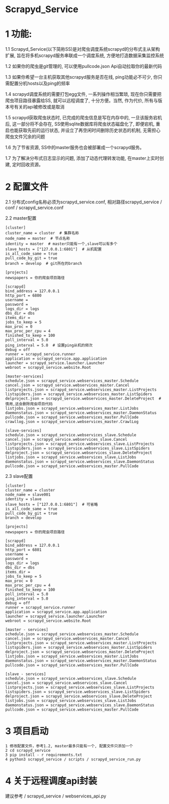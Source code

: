 # Scrapyd_Service

# 1 功能:
1.1 Scrapyd_Service(以下简称SS)是对爬虫调度系统scrapyd的分布式主从架构扩展, 旨在将多机scrapyd服务串联成一个调度系统, 方便地打造数据采集监控系统

1.2 如果你的爬虫是git管理的, 可以使用pullcode.json Api自动拉取你的最新代码

1.3 如果你希望一台主机获取其他scrapyd服务是否在线, ping功能必不可少, 你只需配置分机hosts以及ping的频率

1.4 scrapyd调度系统的需要打包egg文件, 一系列操作相当繁琐, 现在你只需要把爬虫项目路径暴露给SS, 就可以远程调度了, 十分方便。当然, 作为代价, 所有与版本号有关的api被修改或是取消

1.5 scrapyd获取爬虫状态时, 已完成的爬虫信息是写在内存中的, 一旦该服务宕机后, 这一部分将不会存在, SS使用sqlite数据库将爬虫状态磁盘化了, 即便宕机, 重启也能获取先前的运行状态, 并设立了再空闲时间删除历史状态的机制, 无需担心爬虫文件冗余的问题

1.6 为了节省资源, SS中的master服务也会被部署成一个scrapyd服务。

1.7 为了解决分布式日志显示的问题, 添加了动态代理转发功能, 在master上实时创建, 定时回收资源。

# 2 配置文件
2.1 分布式config名称必须为scrapyd_service.conf, 相对路径scrapyd_service / conf / scrapyd_service.conf

2.2 master配置
``` master's conf
[cluster]
cluster_name = cluster  # 集群名称
node_name = master  # 节点名称
identity = master  # master只能有一个,slave可以有多个
slave_hosts = ["127.0.0.1:6801"]  # 从机配置
is_all_code_same = true
pull_code_by_git = true
branch = develop  # git所在的branch

[projects]
newspapers = 你的爬虫项目路径

[scrapyd]
bind_address = 127.0.0.1
http_port = 6800
username =
password =
logs_dir = logs
dbs_dir = dbs
items_dir =
jobs_to_keep = 5
max_proc = 0
max_proc_per_cpu = 4
finished_to_keep = 100
poll_interval = 5.0
ping_interval = 5.0  # 设置ping从机的频次
debug = off
runner = scrapyd_service.runner
application = scrapyd_service.app.application
launcher = scrapyd_service.launcher.Launcher
webroot = scrapyd_service.website.Root

[master-services]
schedule.json = scrapyd_service.webservices_master.Schedule
cancel.json = scrapyd_service.webservices_master.Cancel
listprojects.json = scrapyd_service.webservices_master.ListProjects
listspiders.json = scrapyd_service.webservices_master.ListSpiders
delproject.json = scrapyd_service.webservices_master.DeleteProject  # 慎用,这会删除爬虫项目代码
listjobs.json = scrapyd_service.webservices_master.ListJobs
daemonstatus.json = scrapyd_service.webservices_master.DaemonStatus
pullcode.json = scrapyd_service.webservices_master.PullCode
crawllog.json = scrapyd_service.webservices_master.CrawlLog

[slave-services]
schedule.json = scrapyd_service.webservices_slave.Schedule
cancel.json = scrapyd_service.webservices_slave.Cancel
listprojects.json = scrapyd_service.webservices_slave.ListProjects
listspiders.json = scrapyd_service.webservices_slave.ListSpiders
delproject.json = scrapyd_service.webservices_slave.DeleteProject
listjobs.json = scrapyd_service.webservices_slave.ListJobs
daemonstatus.json = scrapyd_service.webservices_slave.DaemonStatus
pullcode.json = scrapyd_service.webservices_master.PullCode
```

2.3 slave配置
``` slave's config
[cluster]
cluster_name = cluster
node_name = slave001
identity = slave
slave_hosts = ["127.0.0.1:6801"]  # 可省略
is_all_code_same = true
pull_code_by_git = true
branch = develop

[projects]
newspapers = 你的爬虫项目路径

[scrapyd]
bind_address = 127.0.0.1
http_port = 6801
username =
password =
logs_dir = logs
dbs_dir = dbs
items_dir =
jobs_to_keep = 5
max_proc = 0
max_proc_per_cpu = 4
finished_to_keep = 100
poll_interval = 5.0
ping_interval = 5.0
debug = off
runner = scrapyd_service.runner
application = scrapyd_service.app.application
launcher = scrapyd_service.launcher.Launcher
webroot = scrapyd_service.website.Root

[master - services]
schedule.json = scrapyd_service.webservices_master.Schedule
cancel.json = scrapyd_service.webservices_master.Cancel
listprojects.json = scrapyd_service.webservices_master.ListProjects
listspiders.json = scrapyd_service.webservices_master.ListSpiders
delproject.json = scrapyd_service.webservices_master.DeleteProject
listjobs.json = scrapyd_service.webservices_master.ListJobs
daemonstatus.json = scrapyd_service.webservices_master.DaemonStatus
pullcode.json = scrapyd_service.webservices_master.PullCode

[slave - services]
schedule.json = scrapyd_service.webservices_slave.Schedule
cancel.json = scrapyd_service.webservices_slave.Cancel
listprojects.json = scrapyd_service.webservices_slave.ListProjects
listspiders.json = scrapyd_service.webservices_slave.ListSpiders
delproject.json = scrapyd_service.webservices_slave.DeleteProject
listjobs.json = scrapyd_service.webservices_slave.ListJobs
daemonstatus.json = scrapyd_service.webservices_slave.DaemonStatus
pullcode.json = scrapyd_service.webservices_master.PullCode
```

# 3 项目启动
```
1 修改配置文件，参考1.2, master最多只能有一个, 配置文件只添加一个
2 cd scrapyd_service
3 pip install - r requirements.txt
4 python3 scrapyd_service / scripts / scrapyd_service_run.py
```

# 4 关于远程调度api封装
建议参考 / scrapyd_service / webservices_api.py
